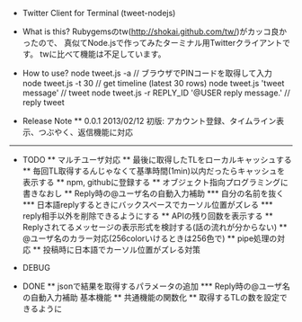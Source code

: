 * Twitter Client for Terminal (tweet-nodejs)

* What is this?
 Rubygemsのtw(http://shokai.github.com/tw/)がカッコ良かったので、
 真似てNode.jsで作ってみたターミナル用Twitterクライアントです。
 twに比べて機能は不足しています。

* How to use?
 node tweet.js -a
 // ブラウザでPINコードを取得して入力
 node tweet.js -t 30 // get timeline (latest 30 rows)
 node tweet.js 'tweet message' // tweet
 node tweet.js -r REPLY_ID '@USER reply message.' // reply tweet

* Release Note
** 0.0.1 2013/02/12 初版: アカウント登録、タイムライン表示、つぶやく、返信機能に対応

---
* TODO
** マルチユーザ対応
** 最後に取得したTLをローカルキャッシュする
** 毎回TL取得するんじゃなくて基準時間(1min)以内だったらキャッシュを表示する
** npm, githubに登録する
** オブジェクト指向プログラミングに書きなおし
** Reply時の@ユーザ名の自動入力補助
*** 自分の名前を抜く
*** 日本語replyするときにバックスペースでカーソル位置がズレる
*** reply相手以外を削除できるようにする
** APIの残り回数を表示する
** Replyされてるメッセージの表示形式を検討する(話の流れが分からない)
** @ユーザ名のカラー対応(256colorいけるときは256色で)
** pipe処理の対応
** 投稿時に日本語でカーソル位置がズレる対策

* DEBUG

* DONE
** jsonで結果を取得するパラメータの追加
*** Reply時の@ユーザ名の自動入力補助 基本機能
** 共通機能の関数化
** 取得するTLの数を設定できるように
